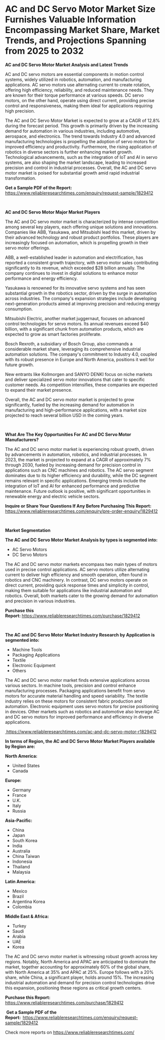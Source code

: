 <p><h1>AC and DC Servo Motor Market Size Furnishes Valuable Information Encompassing Market Share, Market Trends, and Projections Spanning from 2025 to 2032</h1></p><p><strong>AC and DC Servo Motor Market Analysis and Latest Trends</strong></p>
<p><p>AC and DC servo motors are essential components in motion control systems, widely utilized in robotics, automation, and manufacturing applications. AC servo motors use alternating current to create rotation, offering high efficiency, reliability, and reduced maintenance needs. They are known for their torque performance at various speeds. DC servo motors, on the other hand, operate using direct current, providing precise control and responsiveness, making them ideal for applications requiring high precision.</p><p>The AC and DC Servo Motor Market is expected to grow at a CAGR of 12.8% during the forecast period. This growth is primarily driven by the increasing demand for automation in various industries, including automotive, aerospace, and electronics. The trend towards Industry 4.0 and advanced manufacturing technologies is propelling the adoption of servo motors for improved efficiency and productivity. Furthermore, the rising application of robotics in diverse sectors is further enhancing market growth. Technological advancements, such as the integration of IoT and AI in servo systems, are also shaping the market landscape, leading to increased precision and control in industrial processes. Overall, the AC and DC servo motor market is poised for substantial growth amid rapid industrial transformation.</p></p>
<p><strong>Get a Sample PDF of the Report:&nbsp;</strong> <a href="https://www.reliableresearchtimes.com/enquiry/request-sample/1829412?utm_campaign=3088&utm_medium=2&utm_source=Github&utm_content=ia&utm_term=11042025&utm_id=ac-and-dc-servo-motor">https://www.reliableresearchtimes.com/enquiry/request-sample/1829412</a></p>
<p>&nbsp;</p>
<p><strong>AC and DC Servo Motor Major Market Players</strong></p>
<p><p>The AC and DC servo motor market is characterized by intense competition among several key players, each offering unique solutions and innovations. Companies like ABB, Yasukawa, and Mitsubishi lead this market, driven by their advanced technology and robust product portfolios. These players are increasingly focused on automation, which is propelling growth in their servo motor offerings.</p><p>ABB, a well-established leader in automation and electrification, has reported a consistent growth trajectory, with servo motor sales contributing significantly to its revenue, which exceeded $28 billion annually. The company continues to invest in digital solutions to enhance motor performance and energy efficiency.</p><p>Yasukawa is renowned for its innovative servo systems and has seen substantial growth in the robotics sector, driven by the surge in automation across industries. The company's expansion strategies include developing next-generation products aimed at improving precision and reducing energy consumption.</p><p>Mitsubishi Electric, another market juggernaut, focuses on advanced control technologies for servo motors. Its annual revenues exceed $40 billion, with a significant chunk from automation products, which are expected to grow as smart factories proliferate.</p><p>Bosch Rexroth, a subsidiary of Bosch Group, also commands a considerable market share, leveraging its comprehensive industrial automation solutions. The company's commitment to Industry 4.0, coupled with its robust presence in Europe and North America, positions it well for future growth.</p><p>New entrants like Kollmorgen and SANYO DENKI focus on niche markets and deliver specialized servo motor innovations that cater to specific customer needs. As competition intensifies, these companies are expected to expand their market presence.</p><p>Overall, the AC and DC servo motor market is projected to grow significantly, fueled by the increasing demand for automation in manufacturing and high-performance applications, with a market size projected to reach several billion USD in the coming years.</p></p>
<p>&nbsp;</p>
<p><strong>What Are The Key Opportunities For AC and DC Servo Motor Manufacturers?</strong></p>
<p><p>The AC and DC servo motor market is experiencing robust growth, driven by advancements in automation, robotics, and industrial processes. In 2023, the market is projected to expand at a CAGR of approximately 7% through 2030, fueled by increasing demand for precision control in applications such as CNC machines and robotics. The AC servo segment dominates due to its higher efficiency and durability, while the DC segment remains relevant in specific applications. Emerging trends include the integration of IoT and AI for enhanced performance and predictive maintenance. Future outlook is positive, with significant opportunities in renewable energy and electric vehicle sectors.</p></p>
<p><strong>Inquire or Share Your Questions If Any Before Purchasing This Report:</strong> <a href="https://www.reliableresearchtimes.com/enquiry/pre-order-enquiry/1829412?utm_campaign=3088&utm_medium=2&utm_source=Github&utm_content=ia&utm_term=11042025&utm_id=ac-and-dc-servo-motor">https://www.reliableresearchtimes.com/enquiry/pre-order-enquiry/1829412</a></p>
<p>&nbsp;</p>
<p><strong>Market Segmentation</strong></p>
<p><strong>The AC and DC Servo Motor Market Analysis by types is segmented into:</strong></p>
<p><ul><li>AC Servo Motors</li><li>DC Servo Motors</li></ul></p>
<p><p>The AC and DC servo motor markets encompass two main types of motors used in precise control applications. AC servo motors utilize alternating current to deliver high efficiency and smooth operation, often found in robotics and CNC machinery. In contrast, DC servo motors operate on direct current, providing quick response times and simplicity in control, making them suitable for applications like industrial automation and robotics. Overall, both markets cater to the growing demand for automation and precision in various industries.</p></p>
<p><strong>Purchase this Report:&nbsp;</strong><a href="https://www.reliableresearchtimes.com/purchase/1829412?utm_campaign=3088&utm_medium=2&utm_source=Github&utm_content=ia&utm_term=11042025&utm_id=ac-and-dc-servo-motor">https://www.reliableresearchtimes.com/purchase/1829412</a></p>
<p>&nbsp;</p>
<p><strong>The AC and DC Servo Motor Market Industry Research by Application is segmented into:</strong></p>
<p><ul><li>Machine Tools</li><li>Packaging Applications</li><li>Textile</li><li>Electronic Equipment</li><li>Others</li></ul></p>
<p><p>The AC and DC servo motor market finds extensive applications across various sectors. In machine tools, precision and control enhance manufacturing processes. Packaging applications benefit from servo motors for accurate material handling and speed variability. The textile industry relies on these motors for consistent fabric production and automation. Electronic equipment uses servo motors for precise positioning in devices. Other markets such as robotics and automotive also leverage AC and DC servo motors for improved performance and efficiency in diverse applications.</p></p>
<p><a href="https://www.reliableresearchtimes.com/ac-and-dc-servo-motor-r1829412?utm_campaign=3088&utm_medium=2&utm_source=Github&utm_content=ia&utm_term=11042025&utm_id=ac-and-dc-servo-motor">&nbsp;https://www.reliableresearchtimes.com/ac-and-dc-servo-motor-r1829412</a></p>
<p><strong>In terms of Region, the AC and DC Servo Motor Market Players available by Region are:</strong></p>
<p>
    <p> <strong> North America: </strong>
        <ul>
            <li>United States</li>
            <li>Canada</li>
        </ul>
        </p> 
    <p> <strong> Europe: </strong>
        <ul>
            <li>Germany</li>
            <li>France</li>
            <li>U.K.</li>
            <li>Italy</li>
            <li>Russia</li>
        </ul>
        </p> 
    <p> <strong> Asia-Pacific: </strong>
        <ul>
            <li>China</li>
            <li>Japan</li>
            <li>South Korea</li>
            <li>India</li>
            <li>Australia</li>
            <li>China Taiwan</li>
            <li>Indonesia</li>
            <li>Thailand</li>
            <li>Malaysia</li>
        </ul>
        </p> 
    <p> <strong> Latin America: </strong>
        <ul>
            <li>Mexico</li>
            <li>Brazil</li>
            <li>Argentina Korea</li>
            <li>Colombia</li>
        </ul>
        </p> 
    <p> <strong> Middle East & Africa: </strong>
        <ul>
            <li>Turkey</li>
            <li>Saudi</li>
            <li>Arabia</li>
            <li>UAE</li>
            <li>Korea</li>
        </ul>
    </p>
    </p>
<p><p>The AC and DC servo motor market is witnessing robust growth across key regions. Notably, North America and APAC are anticipated to dominate the market, together accounting for approximately 60% of the global share, with North America at 35% and APAC at 25%. Europe follows with a 20% share, while China, a significant player, holds around 15%. The increasing industrial automation and demand for precision control technologies drive this expansion, positioning these regions as critical growth centers.</p></p>
<p><strong>Purchase this Report: </strong><a href="https://www.reliableresearchtimes.com/purchase/1829412?utm_campaign=3088&utm_medium=2&utm_source=Github&utm_content=ia&utm_term=11042025&utm_id=ac-and-dc-servo-motor">https://www.reliableresearchtimes.com/purchase/1829412</a></p>
<p>&nbsp;<strong>Get a Sample PDF of the Report:&nbsp;&nbsp;</strong><a href="https://www.reliableresearchtimes.com/enquiry/request-sample/1829412?utm_campaign=3088&utm_medium=2&utm_source=Github&utm_content=ia&utm_term=11042025&utm_id=ac-and-dc-servo-motor">https://www.reliableresearchtimes.com/enquiry/request-sample/1829412</a></p>
<p><strong></strong></p>
<p>Check more reports on <a href="https://www.reliableresearchtimes.com/?utm_campaign=3088&utm_medium=2&utm_source=Github&utm_content=ia&utm_term=11042025&utm_id=ac-and-dc-servo-motor">https://www.reliableresearchtimes.com/</a></p>